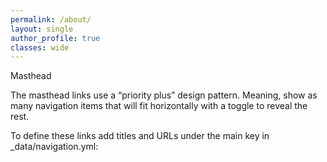 ```yaml
---
permalink: /about/
layout: single
author_profile: true
classes: wide
---
```


Masthead

The masthead links use a “priority plus” design pattern. Meaning, show as many navigation items that will fit horizontally with a toggle to reveal the rest.

To define these links add titles and URLs under the main key in _data/navigation.yml:

